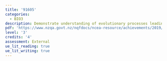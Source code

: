 ```yaml
---
title: '91605'
categories:
  - BIO3
description: Demonstrate understanding of evolutionary processes leading to speciation
pdf: 'https://www.nzqa.govt.nz/nqfdocs/ncea-resource/achievements/2019/as91605.pdf'
level: '3'
credits: '4'
assessment: External
ue_lit_reading: true
ue_lit_writing: true
---
```



